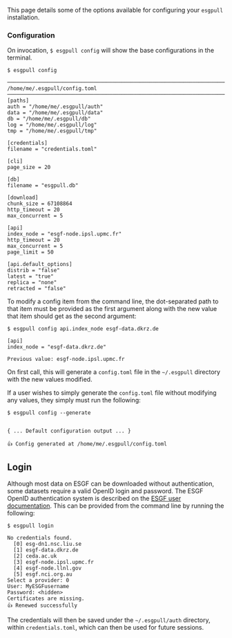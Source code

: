 This page details some of the options available for configuring your `esgpull` installation.

### Configuration

On invocation, `$ esgpull config` will show the base configurations in the terminal.

```shell
$ esgpull config

──────────────────────────────────────────────────────────────────────────────────────────────────────────────────── /home/me/.esgpull/config.toml ─────────────────────────────────────────────────────────────────────────────────────────────────────────────────────
[paths]
auth = "/home/me/.esgpull/auth"
data = "/home/me/.esgpull/data"
db = "/home/me/.esgpull/db"
log = "/home/me/.esgpull/log"
tmp = "/home/me/.esgpull/tmp"

[credentials]
filename = "credentials.toml"

[cli]
page_size = 20

[db]
filename = "esgpull.db"

[download]
chunk_size = 67108864
http_timeout = 20
max_concurrent = 5

[api]
index_node = "esgf-node.ipsl.upmc.fr"
http_timeout = 20
max_concurrent = 5
page_limit = 50

[api.default_options]
distrib = "false"
latest = "true"
replica = "none"
retracted = "false"
```

To modify a config item from the command line, the dot-separated path to that item must
be provided as the first argument along with the new value that item should get as the second argument:

```shell
$ esgpull config api.index_node esgf-data.dkrz.de
```
```shell
[api]
index_node = "esgf-data.dkrz.de"

Previous value: esgf-node.ipsl.upmc.fr
```

On first call, this will generate a ``config.toml`` file in the ``~/.esgpull`` directory with the
new values modified.

If a user wishes to simply generate the ``config.toml`` file without modifying any values, they
simply must run the following:

[//]: # (FIXME: This command will fail if run after modifying a config item, as the ``config.toml`` file exists.)

```shell
$ esgpull config --generate 
```
```shell

{ ... Default configuration output ... }

👍 Config generated at /home/me/.esgpull/config.toml
```

## Login

Although most data on ESGF can be downloaded without authentication, some datasets require a valid OpenID login and password.
The ESGF OpenID authentication system is described on the [ESGF user documentation](http://www.esgf.io/esgf-user-support/user_guide.html).
This can be provided from the command line by running the following:

```shell
$ esgpull login
```
```shell
No credentials found.
  [0] esg-dn1.nsc.liu.se
  [1] esgf-data.dkrz.de
  [2] ceda.ac.uk
  [3] esgf-node.ipsl.upmc.fr
  [4] esgf-node.llnl.gov
  [5] esgf.nci.org.au
Select a provider: 0
User: MyESGFusername 
Password: <hidden>
Certificates are missing.
👍 Renewed successfully
```

The credentials will then be saved under the ``~/.esgpull/auth`` directory, within 
``credentials.toml``, which can then be used for future sessions.